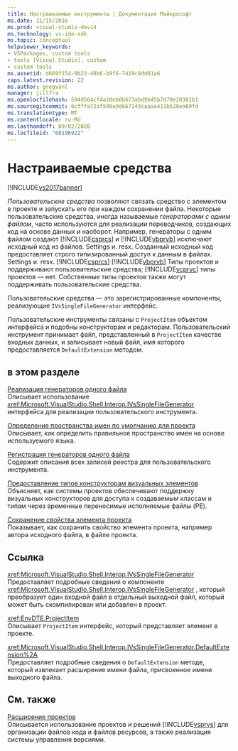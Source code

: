 ```yaml
---
title: Настраиваемые инструменты | Документация Майкрософт
ms.date: 11/15/2016
ms.prod: visual-studio-dev14
ms.technology: vs-ide-sdk
ms.topic: conceptual
helpviewer_keywords:
- VSPackages, custom tools
- tools [Visual Studio], custom
- custom tools
ms.assetid: d669f154-9b23-48b6-b9f6-7419c8dd61a6
caps.latest.revision: 22
ms.author: gregvanl
manager: jillfra
ms.openlocfilehash: 594d564cf4a18eb0b673abd9b45b7d70e20381b1
ms.sourcegitcommit: 6cfffa72af599a9d667249caaaa411bb28ea69fd
ms.translationtype: MT
ms.contentlocale: ru-RU
ms.lasthandoff: 09/02/2020
ms.locfileid: "68196922"
---
```

# <a name="custom-tools"></a>Настраиваемые средства
[!INCLUDE[vs2017banner](../../includes/vs2017banner.md)]

*Пользовательские средства* позволяют связать средство с элементом в проекте и запускать его при каждом сохранении файла. Некоторые пользовательские средства, иногда называемые *генераторами с одним файлом*, часто используются для реализации переводчиков, создающих код на основе данных и наоборот. Например, генераторы с одним файлом создают [!INCLUDE[csprcs](../../includes/csprcs-md.md)] и [!INCLUDE[vbprvb](../../includes/vbprvb-md.md)] исключают исходный код из файлов. Settings и. resx. Созданный исходный код предоставляет строго типизированный доступ к данным в файлах. Settings и. resx. [!INCLUDE[csprcs](../../includes/csprcs-md.md)] [!INCLUDE[vbprvb](../../includes/vbprvb-md.md)] Типы проектов и поддерживают пользовательские средства; [!INCLUDE[vcprvc](../../includes/vcprvc-md.md)] типы проектов — нет. Собственные типы проектов также могут поддерживать пользовательские средства.  
  
 Пользовательские средства — это зарегистрированные компоненты, реализующие `IVsSingleFileGenerator` интерфейс.  
  
 Пользовательские инструменты связаны с `ProjectItem` объектом интерфейса и подобны конструкторам и редакторам. Пользовательский инструмент принимает файл, представленный в `ProjectItem` качестве входных данных, и записывает новый файл, имя которого предоставляется `DefaultExtension` методом.  
  
## <a name="in-this-section"></a>в этом разделе  
 [Реализация генераторов одного файла](../../extensibility/internals/implementing-single-file-generators.md)  
 Описывает использование <xref:Microsoft.VisualStudio.Shell.Interop.IVsSingleFileGenerator> интерфейса для реализации пользовательского инструмента.  
  
 [Определение пространства имен по умолчанию для проекта](../../misc/determining-the-default-namespace-of-a-project.md)  
 Описывает, как определить правильное пространство имен на основе используемого языка.  
  
 [Регистрация генераторов одного файла](../../extensibility/internals/registering-single-file-generators.md)  
 Содержит описания всех записей реестра для пользовательского инструмента.  
  
 [Предоставление типов конструкторам визуальных элементов](../../extensibility/internals/exposing-types-to-visual-designers.md)  
 Объясняет, как системы проектов обеспечивают поддержку визуальных конструкторов для доступа к создаваемым классам и типам через временные переносимые исполняемые файлы (PE).  
  
 [Сохранение свойства элемента проекта](../../extensibility/persisting-the-property-of-a-project-item.md)  
 Показывает, как сохранить свойство элемента проекта, например автора исходного файла, в файле проекта.  
  
## <a name="reference"></a>Ссылка  
 <xref:Microsoft.VisualStudio.Shell.Interop.IVsSingleFileGenerator>  
 Предоставляет подробные сведения о компоненте <xref:Microsoft.VisualStudio.Shell.Interop.IVsSingleFileGenerator> , который преобразует один входной файл в отдельный выходной файл, который может быть скомпилирован или добавлен в проект.  
  
 <xref:EnvDTE.ProjectItem>  
 Описывает `ProjectItem` интерфейс, который представляет элемент в проекте.  
  
 <xref:Microsoft.VisualStudio.Shell.Interop.IVsSingleFileGenerator.DefaultExtension%2A>  
 Предоставляет подробные сведения о `DefaultExtension` методе, который извлекает расширение имени файла, присвоенное имени выходного файла.  
  
## <a name="related-sections"></a>См. также  
 [Расширение проектов](../../extensibility/extending-projects.md)  
 Описывается использование проектов и решений [!INCLUDE[vsprvs](../../includes/vsprvs-md.md)] для организации файлов кода и файлов ресурсов, а также реализация системы управления версиями.
